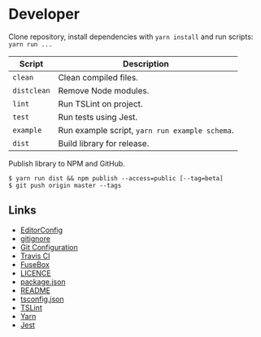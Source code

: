 # Developer

Clone repository, install dependencies with `yarn install` and run scripts: `yarn run ...`

| Script      | Description                                    |
| ----------- | ---------------------------------------------- |
| `clean`     | Clean compiled files.                          |
| `distclean` | Remove Node modules.                           |
| `lint`      | Run TSLint on project.                         |
| `test`      | Run tests using Jest.                          |
| `example`   | Run example script, `yarn run example schema`. |
| `dist`      | Build library for release.                     |

Publish library to NPM and GitHub.

```Shell
$ yarn run dist && npm publish --access=public [--tag=beta]
$ git push origin master --tags
```

## Links

* [EditorConfig](http://editorconfig.org)
* [gitignore](https://git-scm.com/docs/gitignore)
* [Git Configuration](https://git-scm.com/book/en/v2/Customizing-Git-Git-Configuration)
* [Travis CI](https://travis-ci.org/)
* [FuseBox](http://fuse-box.org/)
* [LICENCE](https://help.github.com/articles/licensing-a-repository/)
* [package.json](https://docs.npmjs.com/files/package.json)
* [README](https://help.github.com/articles/about-readmes/)
* [tsconfig.json](https://www.typescriptlang.org/docs/handbook/tsconfig-json.html)
* [TSLint](https://palantir.github.io/tslint/)
* [Yarn](https://yarnpkg.com/en/docs/cli/)
* [Jest](https://facebook.github.io/jest/)
